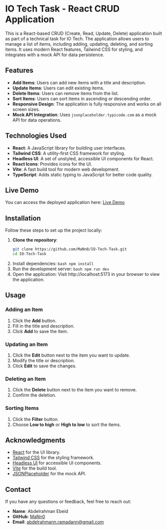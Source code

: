 # IO Tech Task - React CRUD Application

This is a React-based CRUD (Create, Read, Update, Delete) application built as part of a technical task for IO Tech. The application allows users to manage a list of items, including adding, updating, deleting, and sorting items. It uses modern React features, Tailwind CSS for styling, and integrates with a mock API for data persistence.

## Features

- **Add Items**: Users can add new items with a title and description.
- **Update Items**: Users can edit existing items.
- **Delete Items**: Users can remove items from the list.
- **Sort Items**: Users can sort items in ascending or descending order.
- **Responsive Design**: The application is fully responsive and works on all screen sizes.
- **Mock API Integration**: Uses `jsonplaceholder.typicode.com` as a mock API for data operations.

## Technologies Used

- **React**: A JavaScript library for building user interfaces.
- **Tailwind CSS**: A utility-first CSS framework for styling.
- **Headless UI**: A set of unstyled, accessible UI components for React.
- **React Icons**: Provides icons for the UI.
- **Vite**: A fast build tool for modern web development.
- **TypeScript**: Adds static typing to JavaScript for better code quality.

## Live Demo

You can access the deployed application here: [Live Demo](https://sage-empanada-f56d20.netlify.app/)

## Installation

Follow these steps to set up the project locally:

1. **Clone the repository**:
   ```bash
   git clone https://github.com/MaNn0/IO-Tech-Task.git
   cd IO-Tech-Task
2. Install dependencies:
   ```bash npm install ```
3. Run the development server:
   ```bash npm run dev```
4. Open the application:
   Visit http://localhost:5173 in your browser to view the application.

## Usage

### Adding an Item

1. Click the **Add** button.
2. Fill in the title and description.
3. Click **Add** to save the item.

### Updating an Item

1. Click the **Edit** button next to the item you want to update.
2. Modify the title or description.
3. Click **Edit** to save the changes.

### Deleting an Item

1. Click the **Delete** button next to the item you want to remove.
2. Confirm the deletion.

### Sorting Items

1. Click the **Filter** button.
2. Choose **Low to high** or **High to low** to sort the items.

## Acknowledgments

- [React](https://reactjs.org/) for the UI library.
- [Tailwind CSS](https://tailwindcss.com/) for the styling framework.
- [Headless UI](https://headlessui.com/) for accessible UI components.
- [Vite](https://vitejs.dev/) for the build tool.
- [JSONPlaceholder](https://jsonplaceholder.typicode.com/) for the mock API.

## Contact

If you have any questions or feedback, feel free to reach out:

- **Name**: Abdelrahman Ebeid
- **GitHub**: [MaNn0](https://github.com/MaNn0)
- **Email**: [abdelrahmann.ramadann@gmail.com](mailto:abdelrahmann.ramadann@gmail.com)
